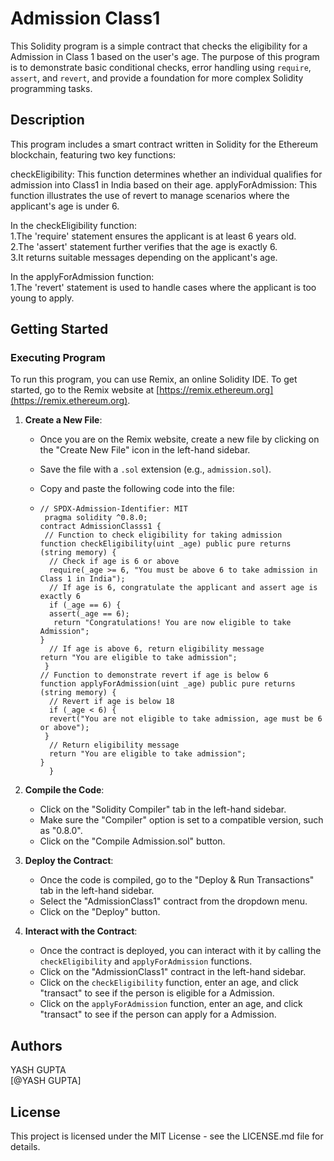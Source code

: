 # Admission Class1

This Solidity program is a simple contract that checks the eligibility for a Admission in Class 1 based on the user's age. The purpose of this program is to demonstrate basic conditional checks, error handling using `require`, `assert`, and `revert`, and provide a foundation for more complex Solidity programming tasks.

## Description

This program includes a smart contract written in Solidity for the Ethereum blockchain, featuring two key functions:

checkEligibility: This function determines whether an individual qualifies for admission into Class1 in India based on their age.
applyForAdmission: This function illustrates the use of revert to manage scenarios where the applicant's age is under 6.            

In the checkEligibility function:                
1.The 'require' statement ensures the applicant is at least 6 years old.          
2.The 'assert' statement further verifies that the age is exactly 6.        
3.It returns suitable messages depending on the applicant's age.          

In the applyForAdmission function:          
1.The 'revert' statement is used to handle cases where the applicant is too young to apply.

## Getting Started

### Executing Program

To run this program, you can use Remix, an online Solidity IDE. To get started, go to the Remix website at [https://remix.ethereum.org](https://remix.ethereum.org).

1. **Create a New File**:
    - Once you are on the Remix website, create a new file by clicking on the "Create New File" icon in the left-hand sidebar.
    - Save the file with a `.sol` extension (e.g., `admission.sol`).
    - Copy and paste the following code into the file:
  
    -  
      ```solidity
      // SPDX-Admission-Identifier: MIT
       pragma solidity ^0.8.0;
      contract AdmissionClasss1 {
       // Function to check eligibility for taking admission
      function checkEligibility(uint _age) public pure returns (string memory) {
        // Check if age is 6 or above
        require(_age >= 6, "You must be above 6 to take admission in Class 1 in India");
        // If age is 6, congratulate the applicant and assert age is exactly 6
        if (_age == 6) {
        assert(_age == 6);
         return "Congratulations! You are now eligible to take Admission";
      }
        // If age is above 6, return eligibility message
      return "You are eligible to take admission";
       }
      // Function to demonstrate revert if age is below 6
      function applyForAdmission(uint _age) public pure returns (string memory) {
        // Revert if age is below 18
        if (_age < 6) {
        revert("You are not eligible to take admission, age must be 6 or above");
       }
        // Return eligibility message
        return "You are eligible to take admission";
      }
        }
      ```

2. **Compile the Code**:
    - Click on the "Solidity Compiler" tab in the left-hand sidebar.
    - Make sure the "Compiler" option is set to a compatible version, such as "0.8.0".
    - Click on the "Compile Admission.sol" button.

3. **Deploy the Contract**:
    - Once the code is compiled, go to the "Deploy & Run Transactions" tab in the left-hand sidebar.
    - Select the "AdmissionClass1" contract from the dropdown menu.
    - Click on the "Deploy" button.

4. **Interact with the Contract**:
    - Once the contract is deployed, you can interact with it by calling the `checkEligibility` and `applyForAdmission` functions.
    - Click on the "AdmissionClass1" contract in the left-hand sidebar.
    - Click on the `checkEligibility` function, enter an age, and click "transact" to see if the person is eligible for a Admission.
    - Click on the `applyForAdmission` function, enter an age, and click "transact" to see if the person can apply for a Admission.

## Authors

YASH GUPTA  
[@YASH GUPTA]

## License

This project is licensed under the MIT License - see the LICENSE.md file for details.
